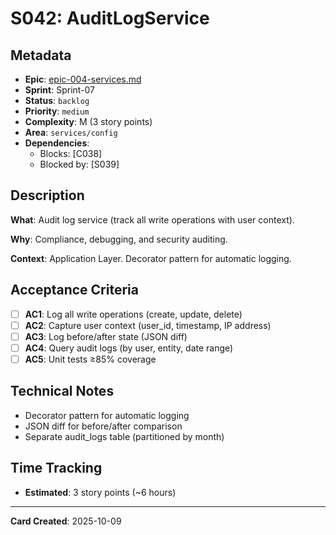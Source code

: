 # S042: AuditLogService

## Metadata
- **Epic**: [epic-004-services.md](../../02_epics/epic-004-services.md)
- **Sprint**: Sprint-07
- **Status**: `backlog`
- **Priority**: `medium`
- **Complexity**: M (3 story points)
- **Area**: `services/config`
- **Dependencies**:
  - Blocks: [C038]
  - Blocked by: [S039]

## Description

**What**: Audit log service (track all write operations with user context).

**Why**: Compliance, debugging, and security auditing.

**Context**: Application Layer. Decorator pattern for automatic logging.

## Acceptance Criteria

- [ ] **AC1**: Log all write operations (create, update, delete)
- [ ] **AC2**: Capture user context (user_id, timestamp, IP address)
- [ ] **AC3**: Log before/after state (JSON diff)
- [ ] **AC4**: Query audit logs (by user, entity, date range)
- [ ] **AC5**: Unit tests ≥85% coverage

## Technical Notes
- Decorator pattern for automatic logging
- JSON diff for before/after comparison
- Separate audit_logs table (partitioned by month)

## Time Tracking
- **Estimated**: 3 story points (~6 hours)

---
**Card Created**: 2025-10-09
